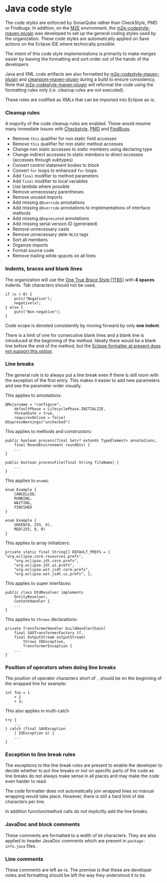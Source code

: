 Java code style
===============

The code styles are  enforced by SonarQube rather than CheckStyle, PMD or Findbugs.  In addition, on the [M2E][4] environment, the [m2e-codestyle-maven-plugin][5] was developed to set up the general coding styles used by the organization.  These code styles are automatically applied on Save actions on the Eclipse IDE where technically possible.

The intent of this code style implementations is primarily to make merges
easier by leaving the formatting and sort order out of the hands of the
developers.

Java and XML code artifacts are also formatted by [m2e-codestyle-maven-plugin][5] and [cleanpom-maven-plugin][6] during a build to ensure consistency.  Note that [m2e-codestyle-maven-plugin][5] will  reformat the code using the formatting rules only (i.e. cleanup rules are not executed).

These rules are codified as XMLs that can be imported into Eclipse as-is.

### Cleanup rules

A majority of the code cleanup rules are enabled.  These would resolve
many immediate issues with [Checkstyle][1], [PMD][2] and [FindBugs][3].

* Remove `this` qualifier for non static field accesses
* Remove `this` qualifier for non static method accesses
* Change non static accesses to static members using declaring type
* Change indirect accesses to static members to direct accesses (accesses through subtypes)
* Convert control statement bodies to block
* Convert `for` loops to enhanced `for` loops
* Add `final` modifier to method parameters
* Add `final` modifier to local variables
* Use lambda where possible
* Remove unnecessary parentheses
* Remove unused imports
* Add missing `@Override` annotations
* Add missing `@Override` annotations to implementations of interface methods
* Add missing `@Deprecated` annotations
* Add missing serial version ID (generated)
* Remove unnecessary casts
* Remove unnecessary `$NON-NLS$` tags
* Sort all members
* Organize imports
* Format source code
* Remove trailing white spaces on all lines

### Indents, braces and blank lines

The organization will use the [One True Brace Style [1TBS]][7] with
**4 spaces** indents.  *Tab* characters should not be used.

    if (x < 0) {
        puts("Negative");
        negative(x);
    } else {
        puts("Non-negative");
    }

Code scope is denoted consistently by moving forward by only
**one indent**.

There is a limit of one for consecutive blank lines and a blank line is
introduced at the beginning of the method.  Ideally there would be a blank
line before the end of the method, but the [Eclipse formatter at present
does not support this option](https://bugs.eclipse.org/bugs/show_bug.cgi?id=522089).

### Line breaks

The general rule is to always put a line break even if there is still room
with the exception of the first entry.  This makes it easier to add new
parameters and see the parameter order visually.

This applies to annotations:

    @Mojo(name = "configure",
        defaultPhase = LifecyclePhase.INITIALIZE,
        threadSafe = true,
        requiresOnline = false)
    @SupressWarnings("unchecked")

This applies to methods and constructors:

    public boolean process(final Set<? extends TypeElement> annotations,
        final RoundEnvironment roundEnv) {
        ...
    }

    public boolean processFile(final String fileName) {
        ...
    }

This applies to `enum`s:

    enum Example {
        CANCELLED,
        RUNNING,
        WAITING,
        FINISHED
    }

    enum Example {
        GREEN(0, 255, 0),
        RED(255, 0, 0)
    }

This applies to array initializers:

    private static final String[] DEFAULT_PREFS = { "org.eclipse.core.resources.prefs",
        "org.eclipse.jdt.core.prefs",
        "org.eclipse.jdt.ui.prefs",
        "org.eclipse.wst.jsdt.core.prefs",
        "org.eclipse.wst.jsdt.ui.prefs", };

This applies to super interfaces:

    public class DtdResolver implements
        EntityResolver,
        ContentHandler {
        ...
    }

This applies to `throws` declarations:

    private TransformerHandler buildHandlerChain(
        final SAXTransformerFactory tf,
        final OutputStream outputStream)
            throws IOException,
            TransformerException {
        ...
    }

### Position of operators when doing line breaks

The position of operator characters short of `,` should be on the beginning
of the wrapped line for example:

    int foo = 1
        + 2
        + 3;

This also applies in multi-catch

    try {
        ...
    } catch (final SAXException
        | IOException e) {
        ...
    }

### Exception to line break rules

The exceptions to the line break rules are present to enable the developer
to decide whether to put line breaks or not on specific parts of the code
as line breaks do not always make sense in all places and may make the
code even harder to read.

The code formatter does not automatically join wrapped lines so manual
wrapping would take place.  However, there is still a hard limit of
`800` characters per line.

In addition function/method calls do not implicitly add the line breaks.

### JavaDoc and block comments

These comments are formatted to a width of `80` characters.  They are
also applied to header JavaDoc comments which are present in
`package-info.java` files.

### Line comments

These comments are left as-is.  The premise is that these are developer
notes and formatting should be left the way they understood it to be.

[1]: ./checkstyle.html
[2]: ./pmd.html
[3]: ./findbugs.html
[4]: http://eclipse.org/m2e/
[5]: http://site.trajano.net/m2e-codestyle-maven-plugin/
[6]: http://site.trajano.net/cleanpom-maven-plugin/
[7]: http://en.wikipedia.org/wiki/Indent_style#Variant:_1TBS

